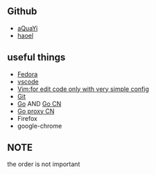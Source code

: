 ## Github 
- [aQuaYi](https://github.com/aQuaYi/LeetCode-in-Go)
- [haoel](https://github.com/haoel/LeetCode)

## useful things
- [Fedora](https://getfedora.org/)
- [vscode](https://code.visualstudio.com/)
- [Vim:for edit code only with very simple config](https://www.vim.org/)
- [Git](https://git-scm.com/)
- [Go](https://go.dev) AND [Go CN](https://golang.google.cn)
- [Go proxy CN](https://goproxy.cn)
- Firefox
- google-chrome

## NOTE
 the order is not important